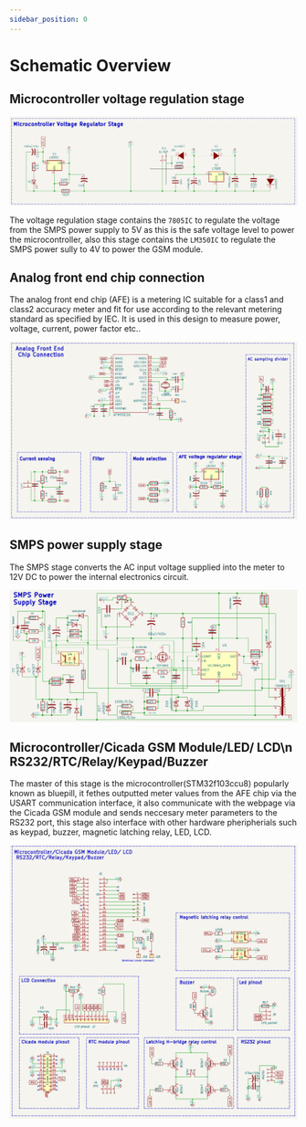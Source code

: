 ```yaml
---
sidebar_position: 0
---
```


# Schematic Overview

## Microcontroller voltage regulation stage

![microcontroller-voltage-regulation-stage](../assets/hardware/microcontroller-voltage-regulation-stage.png)

The voltage regulation stage contains the `7805IC` to regulate the voltage from the SMPS power supply to 5V as this is the safe voltage level to power the microcontroller, also this stage contains the `LM350IC` to regulate the SMPS power sully to 4V to power the GSM module.

## Analog front end chip connection

The analog front end chip (AFE) is a metering IC suitable for a class1 and class2 accuracy meter and fit for use according to the relevant metering standard as specified by IEC.
It is used in this design to measure power, voltage, current, power factor etc..

![analog-frontend-chip-connection](../assets/hardware/analog-frontend-chip-connection.png)

## SMPS power supply stage

The SMPS stage converts the AC input voltage supplied into the meter to 12V DC to power the internal electronics circuit.

![smps-power-supply-stage](../assets/hardware/smps-power-supply-stage.png)

## Microcontroller/Cicada GSM Module/LED/ LCD\n RS232/RTC/Relay/Keypad/Buzzer

The master of this stage is the microcontroller(STM32f103ccu8) popularly known as bluepill, it fethes outputted meter values from the AFE chip via the USART communication interface, it also communicate with the webpage via the Cicada GSM module and sends neccesary meter parameters to the RS232 port, this stage also interface with other hardware pheripherials such as keypad, buzzer, magnetic latching relay, LED, LCD.

![microcontroller-miscs](../assets/hardware/microcontroller-miscs.png)
